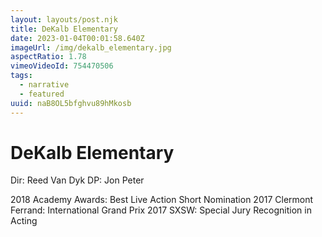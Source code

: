 ```yaml
---
layout: layouts/post.njk
title: DeKalb Elementary
date: 2023-01-04T00:01:58.640Z
imageUrl: /img/dekalb_elementary.jpg
aspectRatio: 1.78
vimeoVideoId: 754470506
tags:
  - narrative
  - featured
uuid: naB8OL5bfghvu89hMkosb
---
```

# DeKalb Elementary

Dir: Reed Van Dyk
DP: Jon Peter

2018 Academy Awards: Best Live Action Short Nomination
2017 Clermont Ferrand: International Grand Prix
2017 SXSW: Special Jury Recognition in Acting